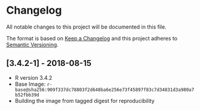 # Changelog
All notable changes to this project will be documented in this file.

The format is based on [Keep a Changelog](http://keepachangelog.com/en/1.0.0/)
and this project adheres to [Semantic Versioning](http://semver.org/spec/v2.0.0.html).

## [3.4.2-1] - 2018-08-15

- R version 3.4.2
- Base Image: `r-base@sha256:909f337dc78803f2d648ba6e256e73f45897f83c7d34831d3a980a7b52fbb39d`
- Building the image from tagged digest for reproducibility
